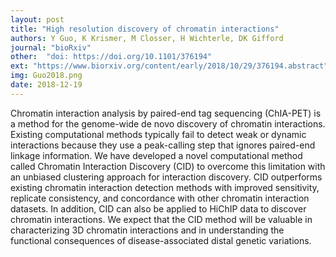 ```yaml
---
layout: post
title: "High resolution discovery of chromatin interactions"
authors: Y Guo, K Krismer, M Closser, H Wichterle, DK Gifford
journal: "bioRxiv"
other:  "doi: https://doi.org/10.1101/376194"
ext: "https://www.biorxiv.org/content/early/2018/10/29/376194.abstract"
img: Guo2018.png
date: 2018-12-19
---
```


Chromatin interaction analysis by paired-end tag sequencing (ChIA-PET) is a method for the genome-wide de novo discovery of chromatin interactions. Existing computational methods typically fail to detect weak or dynamic interactions because they use a peak-calling step that ignores paired-end linkage information. We have developed a novel computational method called Chromatin Interaction Discovery (CID) to overcome this limitation with an unbiased clustering approach for interaction discovery. CID outperforms existing chromatin interaction detection methods with improved sensitivity, replicate consistency, and concordance with other chromatin interaction datasets. In addition, CID can also be applied to HiChIP data to discover chromatin interactions. We expect that the CID method will be valuable in characterizing 3D chromatin interactions and in understanding the functional consequences of disease-associated distal genetic variations.
